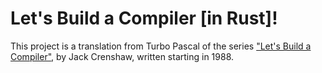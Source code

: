 # Let's Build a Compiler [in Rust]!

This project is a translation from Turbo Pascal of the series
["Let's Build a Compiler"][lbc], by Jack Crenshaw, written starting in
1988.

[lbc]: http://compilers.iecc.com/crenshaw/
